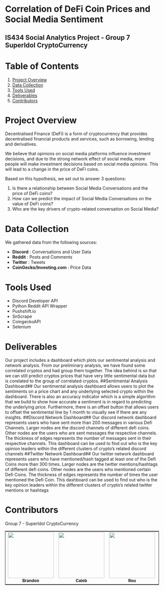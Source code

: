 # Correlation of DeFi Coin Prices and Social Media Sentiment

## IS434 Social Analytics Project - Group 7 SuperIdol CryptoCurrency

# Table of Contents
1. [Project Overview](#project-overview)
2. [Data Collection](#data-collection)
3. [Tools Used](#tools-used)
4. [Deliverables](#deliverables)
5. [Contributors](#contributors)

# Project Overview
Decentralised Finance (DeFi) is a form of cryptocurrency that provides decentralised financial products and services, such as borrowing, lending and derivatives. 

We believe that opinions on social media platforms influence investment decisions, and due to the strong network effect of social media, more people will make investment decisions based on social media opinions. This will lead to a change in the price of DeFi coins.

Based on this hypothesis, we set out to answer 3 questions:
1. Is there a relationship between Social Media Conversations and the price of DeFi coins?
2. How can we predict the impact of Social Media Conversations on the value of DeFi coins?
3. Who are the key drivers of crypto-related conversation on Social Media?

# Data Collection

We gathered data from the following sources:
- **Discord** : Conversations and User Data
- **Reddit** : Posts and Comments
- **Twitter** : Tweets
- **CoinGecko/Investing.com** : Price Data

# Tools Used
- Discord Developer API
- Python Reddit API Wrapper
- Pushshift.io
- SnScrape
- CoingeckoAPI
- Selenium

# Deliverables
Our project includes a dashboard which plots our sentimental analysis and network analysis.
From our preliminary analysis, we have found some correlated cryptos and had group them together. The idea behind is so that we can still predict cryptos prices that have very little sentimental data but is corelated to the group of correlated cryptos.
##Sentimental Analysis Dashboard##
Our sentimental analysis dashboard allows users to plot the sentiments on a price chart and any underlying selected crypto within the dashboard. There is also an accuracy indicator which is a simple algorithm that we build to show how accurate a sentiment is in regard to predicting the underlying price. Furthermore, there is an offset button that allows users to offset the sentimental line by 1 month to visually see if there are any insights.
##Discord Network Dashboard##
Our discord network dashboard represents users who have sent more than 200 messages in various Defi Channels. Larger nodes are the discord channels of different defi coins. Other nodes are the users who are sent messages the respective channels. The thickness of edges represents the number of messages sent in their respective channels.
This dashboard can be used to find out who is the key opinion leaders within the different clusters of crypto’s related discord channels
##Twitter Network Dashboard##
Our twitter network dashboard represents users who have mentioned/hash tagged at least one of the Defi Coins more than 300 times. Larger nodes are the twitter mentions/hashtags of different defi coins. Other nodes are the users who mentioned certain Defi Coins. The thickness of edges represents the number of times the user mentioned the Defi Coin.
This dashboard can be used to find out who is the key opinion leaders within the different clusters of crypto’s related twitter mentions or hashtags


# Contributors
Group 7 - SuperIdol CryptoCurrency

<table style="border:0.5px solid;">
    <tr>
        <td align="center"><img src="" width="150px;" alt=""/><br /><sub><b>Brandon</b></sub></a></td>
        <td align="center"><img src="" width="150px;" alt=""/><br /><sub><b>Caleb</b></sub></a></td>
        <td align="center"><img src="" width="150px;" alt=""/><br /><sub><b>Rou</b></sub></a></td>
        <td align="center"><img src="" width="150px;" alt=""/><br /><sub><b>Gerald</b></sub></a></td>
        <td align="center"><img src="" width="150px;" alt=""/><br /><sub><b>Yan Wee</b></sub></a></td>
    </tr>
</table>
